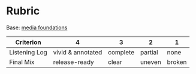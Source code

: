 # Rubric
Base: [media foundations](../../shared/assessment/rubrics/media-foundations.md)

| Criterion | 4 | 3 | 2 | 1 |
|---|---|---|---|---|
| Listening Log | vivid & annotated | complete | partial | none |
| Final Mix | release-ready | clear | uneven | broken |
